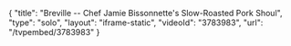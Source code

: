 {
    "title": "Breville -- Chef Jamie Bissonnette's Slow-Roasted Pork Shoul",
    "type": "solo",
    "layout": "iframe-static",
    "videoId": "3783983",
    "url": "\/tvpembed\/3783983"
}